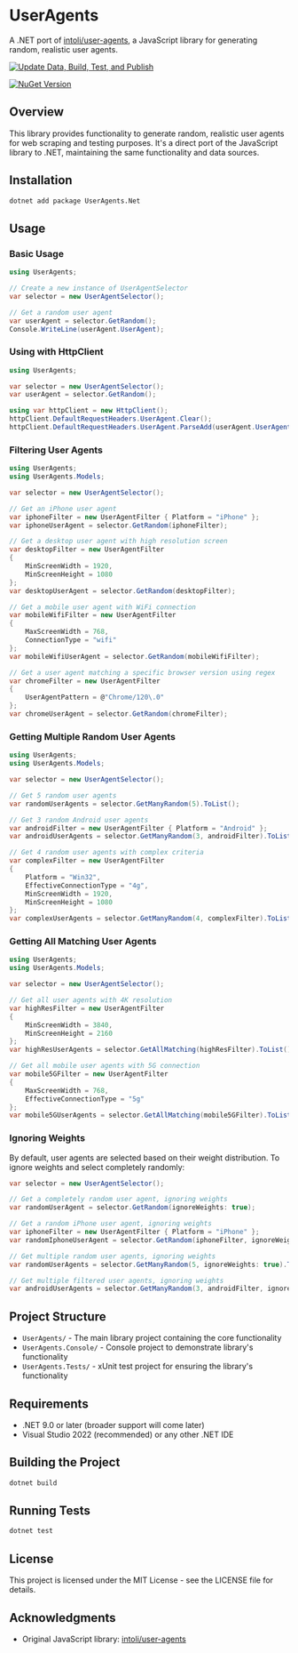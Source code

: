 # UserAgents

A .NET port of [intoli/user-agents](https://github.com/intoli/user-agents), a JavaScript library for generating random, realistic user agents.

[![Update Data, Build, Test, and Publish](https://github.com/leacasas/user-agents/actions/workflows/update-and-publish.yml/badge.svg?branch=main)](https://github.com/leacasas/user-agents/actions/workflows/update-and-publish.yml)

[![NuGet Version](https://img.shields.io/nuget/v/UserAgents.Net)](https://img.shields.io/nuget/v/UserAgents.Net)


## Overview

This library provides functionality to generate random, realistic user agents for web scraping and testing purposes. It's a direct port of the JavaScript library to .NET, maintaining the same functionality and data sources.

## Installation

```bash
dotnet add package UserAgents.Net
```

## Usage

### Basic Usage

```csharp
using UserAgents;

// Create a new instance of UserAgentSelector
var selector = new UserAgentSelector();

// Get a random user agent
var userAgent = selector.GetRandom();
Console.WriteLine(userAgent.UserAgent);
```

### Using with HttpClient

```csharp
using UserAgents;

var selector = new UserAgentSelector();
var userAgent = selector.GetRandom();

using var httpClient = new HttpClient();
httpClient.DefaultRequestHeaders.UserAgent.Clear();
httpClient.DefaultRequestHeaders.UserAgent.ParseAdd(userAgent.UserAgent);
```

### Filtering User Agents

```csharp
using UserAgents;
using UserAgents.Models;

var selector = new UserAgentSelector();

// Get an iPhone user agent
var iphoneFilter = new UserAgentFilter { Platform = "iPhone" };
var iphoneUserAgent = selector.GetRandom(iphoneFilter);

// Get a desktop user agent with high resolution screen
var desktopFilter = new UserAgentFilter 
{ 
    MinScreenWidth = 1920,
    MinScreenHeight = 1080
};
var desktopUserAgent = selector.GetRandom(desktopFilter);

// Get a mobile user agent with WiFi connection
var mobileWifiFilter = new UserAgentFilter 
{ 
    MaxScreenWidth = 768,
    ConnectionType = "wifi"
};
var mobileWifiUserAgent = selector.GetRandom(mobileWifiFilter);

// Get a user agent matching a specific browser version using regex
var chromeFilter = new UserAgentFilter
{
    UserAgentPattern = @"Chrome/120\.0"
};
var chromeUserAgent = selector.GetRandom(chromeFilter);
```

### Getting Multiple Random User Agents

```csharp
using UserAgents;
using UserAgents.Models;

var selector = new UserAgentSelector();

// Get 5 random user agents
var randomUserAgents = selector.GetManyRandom(5).ToList();

// Get 3 random Android user agents
var androidFilter = new UserAgentFilter { Platform = "Android" };
var androidUserAgents = selector.GetManyRandom(3, androidFilter).ToList();

// Get 4 random user agents with complex criteria
var complexFilter = new UserAgentFilter 
{ 
    Platform = "Win32",
    EffectiveConnectionType = "4g",
    MinScreenWidth = 1920,
    MinScreenHeight = 1080
};
var complexUserAgents = selector.GetManyRandom(4, complexFilter).ToList();
```

### Getting All Matching User Agents

```csharp
using UserAgents;
using UserAgents.Models;

var selector = new UserAgentSelector();

// Get all user agents with 4K resolution
var highResFilter = new UserAgentFilter 
{ 
    MinScreenWidth = 3840,
    MinScreenHeight = 2160
};
var highResUserAgents = selector.GetAllMatching(highResFilter).ToList();

// Get all mobile user agents with 5G connection
var mobile5GFilter = new UserAgentFilter 
{ 
    MaxScreenWidth = 768,
    EffectiveConnectionType = "5g"
};
var mobile5GUserAgents = selector.GetAllMatching(mobile5GFilter).ToList();
```

### Ignoring Weights

By default, user agents are selected based on their weight distribution. To ignore weights and select completely randomly:

```csharp
var selector = new UserAgentSelector();

// Get a completely random user agent, ignoring weights
var randomUserAgent = selector.GetRandom(ignoreWeights: true);

// Get a random iPhone user agent, ignoring weights
var iphoneFilter = new UserAgentFilter { Platform = "iPhone" };
var randomIphoneUserAgent = selector.GetRandom(iphoneFilter, ignoreWeights: true);

// Get multiple random user agents, ignoring weights
var randomUserAgents = selector.GetManyRandom(5, ignoreWeights: true).ToList();

// Get multiple filtered user agents, ignoring weights
var androidUserAgents = selector.GetManyRandom(3, androidFilter, ignoreWeights: true).ToList();
```

## Project Structure

- `UserAgents/` - The main library project containing the core functionality
- `UserAgents.Console/` - Console project to demonstrate library's functionality
- `UserAgents.Tests/` - xUnit test project for ensuring the library's functionality

## Requirements

- .NET 9.0 or later (broader support will come later)
- Visual Studio 2022 (recommended) or any other .NET IDE

## Building the Project

```bash
dotnet build
```

## Running Tests

```bash
dotnet test
```

## License

This project is licensed under the MIT License - see the LICENSE file for details.

## Acknowledgments

- Original JavaScript library: [intoli/user-agents](https://github.com/intoli/user-agents)